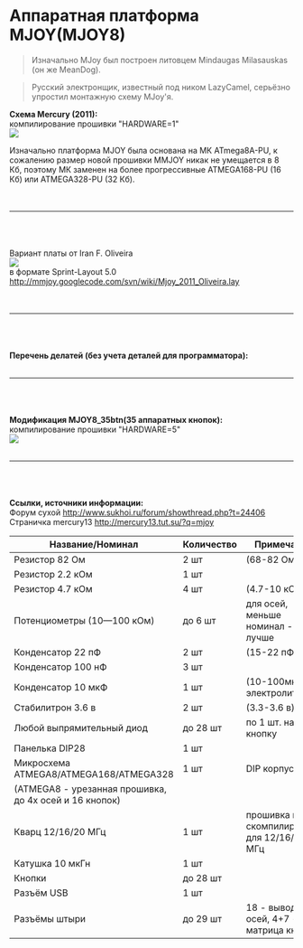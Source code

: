 # Аппаратная платформа MJOY(MJOY8) #
> Изначально MJoy был построен литовцем Mindaugas Milasauskas (он же MeanDog).<br>
<blockquote>Русский электронщик, известный под ником LazyCamel, серьёзно упростил монтажную схему MJoy'я.<br></blockquote>

<b>Схема Mercury (2011):</b><br>
компилирование прошивки "HARDWARE=1"<br>
<img src='http://mmjoy.googlecode.com/svn/wiki/Mjoy_2011.png' /><br>

Изначально платформа MJOY была основана на МК ATmega8A-PU, к сожалению размер новой прошивки MMJOY никак не умещается в 8 Кб, поэтому МК заменен на более прогрессивные ATMEGA168-PU (16 Кб) или ATMEGA328-PU (32 Кб).<br>
<br>
<br>
<hr><br>
<br>
<br>
Вариант платы от Iran F. Oliveira<br>
<img src='http://mmjoy.googlecode.com/svn/wiki/Mjoy_2011_Oliveira.png' /><br>
в формате Sprint-Layout 5.0 <a href='http://mmjoy.googlecode.com/svn/wiki/Mjoy_2011_Oliveira.lay'>http://mmjoy.googlecode.com/svn/wiki/Mjoy_2011_Oliveira.lay</a><br>
<br>
<br>
<hr><br>
<br>
<br>
<b>Перечень делатей (без учета деталей для программатора):</b>
<table><thead><th> <b>Название/Номинал</b> </th><th> <b>Количество</b> </th><th> <b>Примечание</b> </th></thead><tbody>
<tr><td> Резистор 82 Ом </td><td> 2 шт </td><td> (68-82 Ом) </td></tr>
<tr><td> Резистор 2.2 кОм </td><td> 1 шт </td><td>  </td></tr>
<tr><td> Резистор 4.7 кОм </td><td> 4 шт </td><td> (4.7-10 кОм) </td></tr>
<tr><td> Потенциометры (10—100 кОм) </td><td> до 6 шт </td><td> для осей, меньше номинал - лучше </td></tr>
<tr><td> Конденсатор 22 пФ </td><td> 2 шт </td><td> (15-22 пФ) </td></tr>
<tr><td> Конденсатор 100 нФ </td><td> 3 шт </td><td>  </td></tr>
<tr><td> Конденсатор 10 мкФ </td><td> 1 шт </td><td> (10-100мкФ) электролит  </td></tr>
<tr><td> Стабилитрон 3.6 в </td><td> 2 шт </td><td> (3.3-3.6 в) </td></tr>
<tr><td> Любой выпрямительный диод </td><td> до 28 шт </td><td> по 1 шт. на кнопку </td></tr>
<tr><td> Панелька DIP28 </td><td> 1 шт </td><td>  </td></tr>
<tr><td> Микросхема ATMEGA8/ATMEGA168/ATMEGA328 </td><td> 1 шт </td><td> DIP корпус </td></tr>
<tr><td> (ATMEGA8 - урезанная прошивка, до 4х осей и 16 кнопок)</td><td>  </td><td>  </td></tr>
<tr><td> Кварц 12/16/20 МГц </td><td> 1 шт </td><td> прошивка м.б. скомпилирована для 12/16/20 МГц </td></tr>
<tr><td> Катушка 10 мкГн </td><td> 1 шт </td><td>  </td></tr>
<tr><td> Кнопки </td><td> до 28 шт </td><td>  </td></tr>
<tr><td> Разъём USB </td><td> 1 шт </td><td>  </td></tr>
<tr><td> Разъёмы штыри </td><td> до 29 шт </td><td> 18 - вывод 6 осей, 4+7 - матрица кнопок  </td></tr>
<br>
<br>
<hr><br>
<br>
<br>
<b>Модификация MJOY8_35btn(35 аппаратных кнопок):</b><br>
компилирование прошивки "HARDWARE=5"<br>
<img src='http://mmjoy.googlecode.com/svn/wiki/Mjoy_2011_35_btn.png' />
<br>
<br>
<hr><br>
<br>
<br>
<b>Ссылки, источники информации:</b><br>
Форум сухой <a href='http://www.sukhoi.ru/forum/showthread.php?t=24406'>http://www.sukhoi.ru/forum/showthread.php?t=24406</a><br>
Страничка mercury13 <a href='http://mercury13.tut.su/?q=mjoy'>http://mercury13.tut.su/?q=mjoy</a><br>